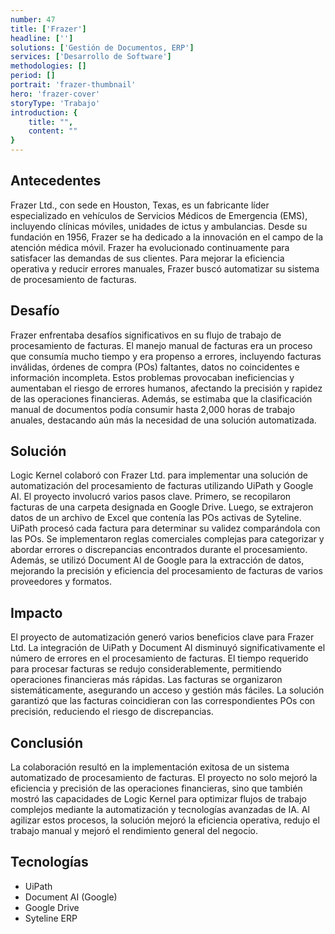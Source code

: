 ```yaml
---
number: 47
title: ['Frazer']
headline: ['']
solutions: ['Gestión de Documentos, ERP']
services: ['Desarrollo de Software']
methodologies: []
period: []
portrait: 'frazer-thumbnail'
hero: 'frazer-cover'
storyType: 'Trabajo'
introduction: {
    title: "",
    content: ""
}
---
```



## Antecedentes

Frazer Ltd., con sede en Houston, Texas, es un fabricante líder especializado en vehículos de Servicios Médicos de Emergencia (EMS), incluyendo clínicas móviles, unidades de ictus y ambulancias. Desde su fundación en 1956, Frazer se ha dedicado a la innovación en el campo de la atención médica móvil. Frazer ha evolucionado continuamente para satisfacer las demandas de sus clientes. Para mejorar la eficiencia operativa y reducir errores manuales, Frazer buscó automatizar su sistema de procesamiento de facturas.

## Desafío

Frazer enfrentaba desafíos significativos en su flujo de trabajo de procesamiento de facturas. El manejo manual de facturas era un proceso que consumía mucho tiempo y era propenso a errores, incluyendo facturas inválidas, órdenes de compra (POs) faltantes, datos no coincidentes e información incompleta. Estos problemas provocaban ineficiencias y aumentaban el riesgo de errores humanos, afectando la precisión y rapidez de las operaciones financieras. Además, se estimaba que la clasificación manual de documentos podía consumir hasta 2,000 horas de trabajo anuales, destacando aún más la necesidad de una solución automatizada.

## Solución

Logic Kernel colaboró con Frazer Ltd. para implementar una solución de automatización del procesamiento de facturas utilizando UiPath y Google AI. El proyecto involucró varios pasos clave. Primero, se recopilaron facturas de una carpeta designada en Google Drive. Luego, se extrajeron datos de un archivo de Excel que contenía las POs activas de Syteline. UiPath procesó cada factura para determinar su validez comparándola con las POs. Se implementaron reglas comerciales complejas para categorizar y abordar errores o discrepancias encontrados durante el procesamiento. Además, se utilizó Document AI de Google para la extracción de datos, mejorando la precisión y eficiencia del procesamiento de facturas de varios proveedores y formatos.

## Impacto

El proyecto de automatización generó varios beneficios clave para Frazer Ltd. La integración de UiPath y Document AI disminuyó significativamente el número de errores en el procesamiento de facturas. El tiempo requerido para procesar facturas se redujo considerablemente, permitiendo operaciones financieras más rápidas. Las facturas se organizaron sistemáticamente, asegurando un acceso y gestión más fáciles. La solución garantizó que las facturas coincidieran con las correspondientes POs con precisión, reduciendo el riesgo de discrepancias.

## Conclusión

La colaboración resultó en la implementación exitosa de un sistema automatizado de procesamiento de facturas. El proyecto no solo mejoró la eficiencia y precisión de las operaciones financieras, sino que también mostró las capacidades de Logic Kernel para optimizar flujos de trabajo complejos mediante la automatización y tecnologías avanzadas de IA. Al agilizar estos procesos, la solución mejoró la eficiencia operativa, redujo el trabajo manual y mejoró el rendimiento general del negocio.

## Tecnologías

* UiPath
* Document AI (Google)
* Google Drive
* Syteline ERP